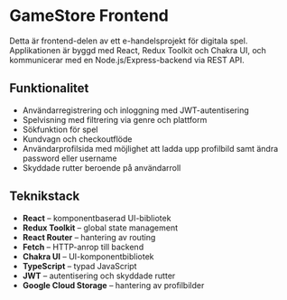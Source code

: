 # GameStore Frontend

Detta är frontend-delen av ett e-handelsprojekt för digitala spel. Applikationen är byggd med React, Redux Toolkit och Chakra UI, och kommunicerar med en Node.js/Express-backend via REST API.

## Funktionalitet

- Användarregistrering och inloggning med JWT-autentisering
- Spelvisning med filtrering via genre och plattform
- Sökfunktion för spel
- Kundvagn och checkoutflöde
- Användarprofilsida med möjlighet att ladda upp profilbild samt ändra password eller username
- Skyddade rutter beroende på användarroll

## Teknikstack

- **React** – komponentbaserad UI-bibliotek
- **Redux Toolkit** – global state management
- **React Router** – hantering av routing
- **Fetch** – HTTP-anrop till backend
- **Chakra UI** – UI-komponentbibliotek
- **TypeScript** – typad JavaScript
- **JWT** – autentisering och skyddade rutter
- **Google Cloud Storage** – hantering av profilbilder